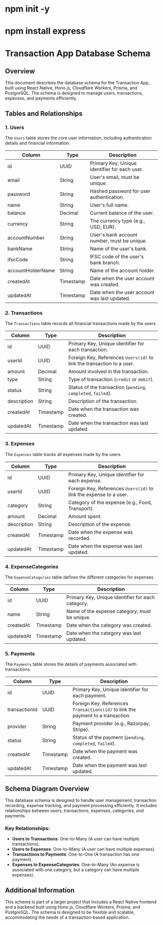 # npm init -y

# npm install express

# Transaction App Database Schema

## Overview

This document describes the database schema for the Transaction App, built using React Native, Hono.js, Cloudflare Workers, Prisma, and PostgreSQL. The schema is designed to manage users, transactions, expenses, and payments efficiently.

## Tables and Relationships

### 1. Users

The `Users` table stores the core user information, including authentication details and financial information.

| Column            | Type      | Description                                   |
| ----------------- | --------- | --------------------------------------------- |
| id                | UUID      | Primary Key, Unique identifier for each user. |
| email             | String    | User's email, must be unique.                 |
| password          | String    | Hashed password for user authentication.      |
| name              | String    | User's full name.                             |
| balance           | Decimal   | Current balance of the user.                  |
| currency          | String    | The currency type (e.g., USD, EUR).           |
| accountNumber     | String    | User's bank account number, must be unique.   |
| bankName          | String    | Name of the user's bank.                      |
| ifscCode          | String    | IFSC code of the user's bank branch.          |
| accountHolderName | String    | Name of the account holder.                   |
| createdAt         | Timestamp | Date when the user account was created.       |
| updatedAt         | Timestamp | Date when the user account was last updated.  |

### 2. Transactions

The `Transactions` table records all financial transactions made by the users.

| Column      | Type      | Description                                                            |
| ----------- | --------- | ---------------------------------------------------------------------- |
| id          | UUID      | Primary Key, Unique identifier for each transaction.                   |
| userId      | UUID      | Foreign Key, References `Users(id)` to link the transaction to a user. |
| amount      | Decimal   | Amount involved in the transaction.                                    |
| type        | String    | Type of transaction (`credit` or `debit`).                             |
| status      | String    | Status of the transaction (`pending`, `completed`, `failed`).          |
| description | String    | Description of the transaction.                                        |
| createdAt   | Timestamp | Date when the transaction was created.                                 |
| updatedAt   | Timestamp | Date when the transaction was last updated.                            |

### 3. Expenses

The `Expenses` table tracks all expenses made by the users.

| Column      | Type      | Description                                                        |
| ----------- | --------- | ------------------------------------------------------------------ |
| id          | UUID      | Primary Key, Unique identifier for each expense.                   |
| userId      | UUID      | Foreign Key, References `Users(id)` to link the expense to a user. |
| category    | String    | Category of the expense (e.g., Food, Transport).                   |
| amount      | Decimal   | Amount spent.                                                      |
| description | String    | Description of the expense.                                        |
| createdAt   | Timestamp | Date when the expense was recorded.                                |
| updatedAt   | Timestamp | Date when the expense was last updated.                            |

### 4. ExpenseCategories

The `ExpenseCategories` table defines the different categories for expenses.

| Column    | Type      | Description                                       |
| --------- | --------- | ------------------------------------------------- |
| id        | UUID      | Primary Key, Unique identifier for each category. |
| name      | String    | Name of the expense category, must be unique.     |
| createdAt | Timestamp | Date when the category was created.               |
| updatedAt | Timestamp | Date when the category was last updated.          |

### 5. Payments

The `Payments` table stores the details of payments associated with transactions.

| Column        | Type      | Description                                                                      |
| ------------- | --------- | -------------------------------------------------------------------------------- |
| id            | UUID      | Primary Key, Unique identifier for each payment.                                 |
| transactionId | UUID      | Foreign Key, References `Transactions(id)` to link the payment to a transaction. |
| provider      | String    | Payment provider (e.g., Razorpay, Stripe).                                       |
| status        | String    | Status of the payment (`pending`, `completed`, `failed`).                        |
| createdAt     | Timestamp | Date when the payment was created.                                               |
| updatedAt     | Timestamp | Date when the payment was last updated.                                          |

## Schema Diagram Overview

This database schema is designed to handle user management, transaction recording, expense tracking, and payment processing efficiently. It includes relationships between users, transactions, expenses, categories, and payments.

### Key Relationships:

- **Users to Transactions**: One-to-Many (A user can have multiple transactions).
- **Users to Expenses**: One-to-Many (A user can have multiple expenses).
- **Transactions to Payments**: One-to-One (A transaction has one payment).
- **Expenses to ExpenseCategories**: One-to-Many (An expense is associated with one category, but a category can have multiple expenses).

## Additional Information

This schema is part of a larger project that includes a React Native frontend and a backend built using Hono.js, Cloudflare Workers, Prisma, and PostgreSQL. The schema is designed to be flexible and scalable, accommodating the needs of a transaction-based application.
